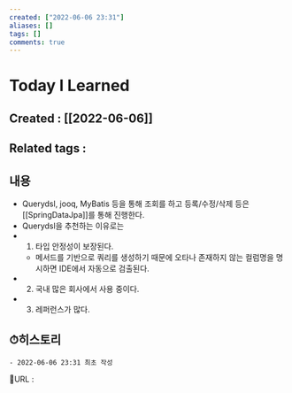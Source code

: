 ```yaml
---
created: ["2022-06-06 23:31"]
aliases: []
tags: []
comments: true
---
```


# Today I Learned
## Created : [[2022-06-06]]
## Related tags : 

## 내용
- Querydsl, jooq, MyBatis 등을 통해 조회를 하고 등록/수정/삭제 등은 [[SpringDataJpa]]를 통해 진행한다.
- Querydsl을 추천하는 이유로는 
- 1. 타입 안정성이 보장된다.
	- 메서드를 기반으로 쿼리를 생성하기 때문에 오타나 존재하지 않는 컬럼명을 명시하면 IDE에서 자동으로 검출된다.
- 2. 국내 많은 회사에서 사용 중이다.
- 3. 레퍼런스가 많다.

## ⏱히스토리
	- 2022-06-06 23:31 최초 작성


📙URL :